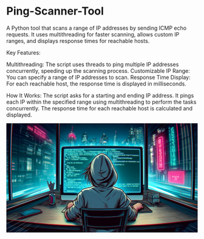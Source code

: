 # Ping-Scanner-Tool
A Python tool that scans a range of IP addresses by sending ICMP echo requests. It uses multithreading for faster scanning, allows custom IP ranges, and displays response times for reachable hosts.

Key Features:

Multithreading: The script uses threads to ping multiple IP addresses concurrently, speeding up the scanning process.
Customizable IP Range: You can specify a range of IP addresses to scan.
Response Time Display: For each reachable host, the response time is displayed in milliseconds.

How It Works:
The script asks for a starting and ending IP address.
It pings each IP within the specified range using multithreading to perform the tasks concurrently.
The response time for each reachable host is calculated and displayed.

![Multithreaded Ping Scanner Tool](ping_scanner.png)
